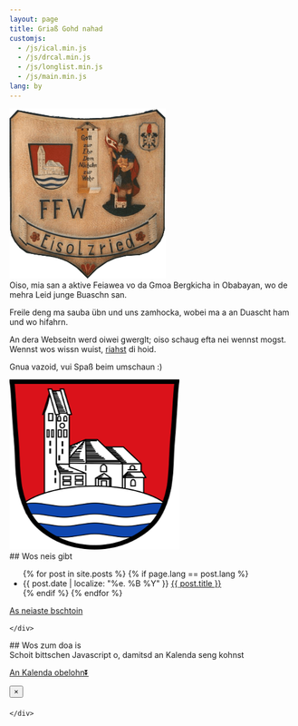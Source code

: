 ```yaml
---
layout: page
title: Griaß Gohd nahad
customjs:
  - /js/ical.min.js
  - /js/drcal.min.js
  - /js/longlist.min.js
  - /js/main.min.js
lang: by
---
```


<div class="row">

  <div class="col-md-4">
   <img src="/assets/taferl.png" alt="Taferl Feuerwehr Eisolzried" height="300" width="276"/>
  </div>

<div class="col-md-4" markdown="1">
Oiso, mia san a aktive Feiawea vo da Gmoa Bergkicha in Obabayan, wo de mehra Leid junge Buaschn san.

Freile deng ma sauba übn und uns zamhocka, wobei ma a an Duascht ham und wo hifahrn.

An dera Webseitn werd oiwei gwerglt; oiso schaug efta nei wennst mogst. Wennst wos wissn wuist, [riahst](/by/kontakt) di hoid.

Gnua vazoid, vui Spaß beim umschaun :)
</div>

  <div class="col-md-4">
   <img src="/assets/wappen.png" alt="Wappen Bergkirchen" height="300" width="300"/>
  </div>

</div>

<div class="row">

  <div class="col-sm-6">
    <div class="list-group">

<div class="panel-heading" markdown="1">
## Wos neis gibt
<ul id="posts" class="posts">
{% for post in site.posts %}
{% if page.lang == post.lang %}
 <li>
  <span class="post-date">{{ post.date | localize: "%e. %B %Y" }}</span>
  <a class="post-link" href="{{ post.url | prepend: site.baseurl }}">{{ post.title }}</a>
 </li>
{% endif %}
{% endfor %}
</ul>
<p><a href="{{ "/feed.xml" | prepend: site.baseurl }}">As neiaste bschtoin</a></p>
</div>

    </div>
  </div>

  <div class="col-sm-6">
    <div class="list-group">

<div class="panel-heading" markdown="1">
## Wos zum doa is
<div id="drcal" class="table-responsive"></div>
<noscript>Schoit bittschen Javascript o, damitsd an Kalenda seng kohnst</noscript>
<p><a href="{{ "/data/termine.ics" | prepend: site.baseurl }}">An Kalenda obelohn&#9196;</a></p>
<div class="modal fade bs-example-modal-sm" tabindex="-1" role="dialog" aria-labelledby="Termindetails">
  <div class="modal-dialog modal-sm" role="document">
    <div class="modal-content">
      <div class="modal-header">
        <button type="button" class="close" data-dismiss="modal" aria-label="Schließen"><span aria-hidden="true">&times;</span></button>
        <h4 class="modal-title"></h4>
      </div>
      <div class="modal-body">
      </div>
    </div>
  </div>
</div>
</div>

    </div>
  </div>

</div>

